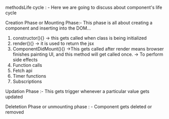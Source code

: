  methodsLife cycle : -
Here we are going to discuss about component's life cycle 

Creation Phase or Mounting Phase:- This phase is all about creating a component and inserting into the DOM...

1. constructor(){} -> this gets called when class is being initialized
2. render(){} -> it is used to return the jsx
3. ComponentDidMount(){} ->This gets called after render means browser finishes painting UI, and this method will get called once. 
-> To perform side effects 
1. Function calls
2. Fetch api 
3. Timer functions
4. Subscriptions




Updation Phase :- This gets trigger whenever a particular value gets updated

Deletetion Phase or unmounting phase : - Component gets deleted or removed
